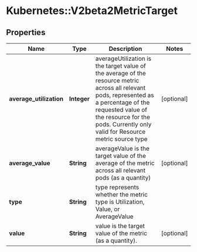 # Kubernetes::V2beta2MetricTarget

## Properties
Name | Type | Description | Notes
------------ | ------------- | ------------- | -------------
**average_utilization** | **Integer** | averageUtilization is the target value of the average of the resource metric across all relevant pods, represented as a percentage of the requested value of the resource for the pods. Currently only valid for Resource metric source type | [optional] 
**average_value** | **String** | averageValue is the target value of the average of the metric across all relevant pods (as a quantity) | [optional] 
**type** | **String** | type represents whether the metric type is Utilization, Value, or AverageValue | 
**value** | **String** | value is the target value of the metric (as a quantity). | [optional] 


